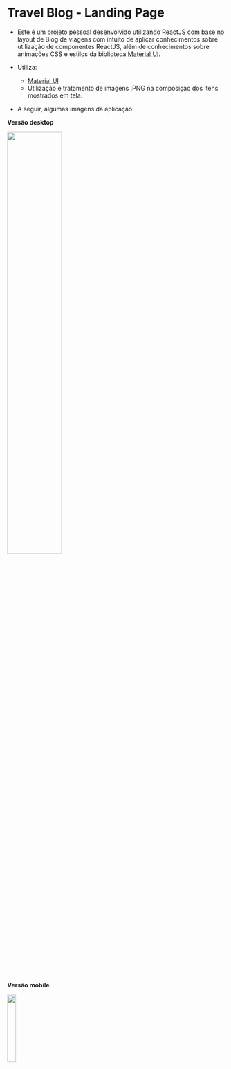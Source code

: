# Travel Blog - Landing Page

- Este é um projeto pessoal desenvolvido utilizando ReactJS com base no layout de Blog de viagens com intuito de aplicar conhecimentos sobre utilização de componentes ReactJS, além de conhecimentos sobre animações CSS e estilos da biblioteca [Material UI](https://mui.com/).

- Utiliza:
  - [Material UI](https://mui.com/)
  - Utilização e tratamento de imagens .PNG na composição dos itens mostrados em tela.
 
- A seguir, algumas imagens da aplicação: 

<b>Versão desktop </b>

<img src="https://user-images.githubusercontent.com/7232098/217836725-c20205c5-ffa5-49cd-b5a3-8b031b1f2393.png" width="50%" />

<b>Versão mobile </b>

<img src="https://user-images.githubusercontent.com/7232098/217836747-c493f13f-0c0a-4326-afc6-bf266e85b203.png" width="20%" />
